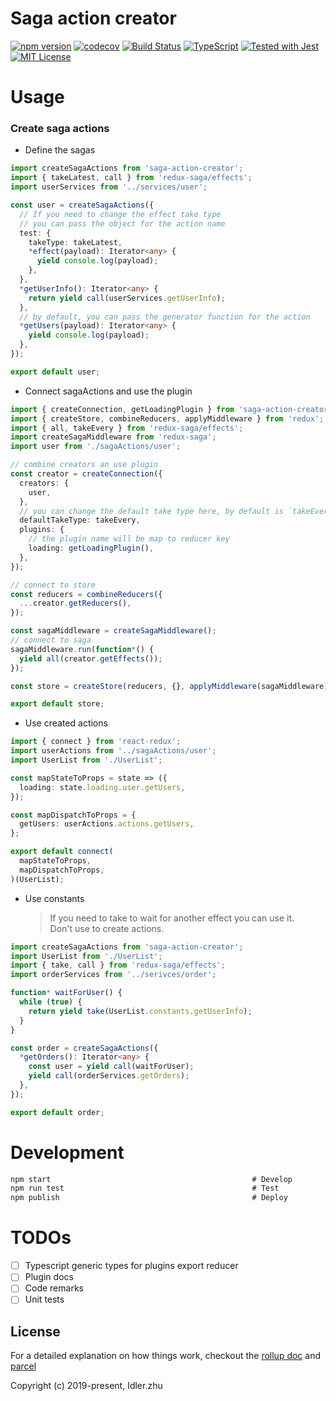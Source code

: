 # Saga action creator

[![npm version](https://badge.fury.io/js/saga-action-creator.svg)](https://badge.fury.io/js/saga-action-creator)
[![codecov](https://codecov.io/gh/Justinidlerz/saga-action-creator/branch/master/graph/badge.svg)](https://codecov.io/gh/Justinidlerz/saga-action-creator)
[![Build Status](https://travis-ci.org/codecov/example-typescript.svg?branch=master)](https://travis-ci.org/gh/Justinidlerz/saga-action-creator)
[![TypeScript](https://img.shields.io/badge/%3C/%3E-TypeScript-0072C4.svg)](https://www.typescriptlang.org/)
[![Tested with Jest](https://img.shields.io/badge/tested_with-Jest-99424f.svg)](https://github.com/facebook/jest)
[![MIT License](https://img.shields.io/npm/l/generator-bxd-oss.svg)](#License)

# Usage

### Create saga actions

- Define the sagas

```typescript
import createSagaActions from 'saga-action-creator';
import { takeLatest, call } from 'redux-saga/effects';
import userServices from '../services/user';

const user = createSagaActions({
  // If you need to change the effect take type
  // you can pass the object for the action name
  test: {
    takeType: takeLatest,
    *effect(payload): Iterator<any> {
      yield console.log(payload);
    },
  },
  *getUserInfo(): Iterator<any> {
    return yield call(userServices.getUserInfo);
  },
  // by default, you can pass the generator function for the action
  *getUsers(payload): Iterator<any> {
    yield console.log(payload);
  },
});

export default user;
```

- Connect sagaActions and use the plugin

```typescript
import { createConnection, getLoadingPlugin } from 'saga-action-creator';
import { createStore, combineReducers, applyMiddleware } from 'redux';
import { all, takeEvery } from 'redux-saga/effects';
import createSagaMiddleware from 'redux-saga';
import user from './sagaActions/user';

// combine creators an use plugin
const creator = createConnection({
  creators: {
    user,
  },
  // you can change the default take type here, by default is `takeEvery`
  defaultTakeType: takeEvery,
  plugins: {
    // the plugin name will be map to reducer key
    loading: getLoadingPlugin(),
  },
});

// connect to store
const reducers = combineReducers({
  ...creator.getReducers(),
});

const sagaMiddleware = createSagaMiddleware();
// connect to saga
sagaMiddleware.run(function*() {
  yield all(creator.getEffects());
});

const store = createStore(reducers, {}, applyMiddleware(sagaMiddleware));

export default store;
```

- Use created actions

```typescript
import { connect } from 'react-redux';
import userActions from '../sagaActions/user';
import UserList from './UserList';

const mapStateToProps = state => ({
  loading: state.loading.user.getUsers,
});

const mapDispatchToProps = {
  getUsers: userActions.actions.getUsers,
};

export default connect(
  mapStateToProps,
  mapDispatchToProps,
)(UserList);
```

- Use constants
  > If you need to take to wait for another effect you can use it.  
  > Don't use to create actions.

```typescript
import createSagaActions from 'saga-action-creator';
import UserList from './UserList';
import { take, call } from 'redux-saga/effects';
import orderServices from '../serivces/order';

function* waitForUser() {
  while (true) {
    return yield take(UserList.constants.getUserInfo);
  }
}

const order = createSagaActions({
  *getOrders(): Iterator<any> {
    const user = yield call(waitForUser);
    yield call(orderServices.getOrders);
  },
});

export default order;
```

# Development

```javascript
npm start                                             # Develop
npm run test                                          # Test
npm publish                                           # Deploy
```

# TODOs

- [ ] Typescript generic types for plugins export reducer
- [ ] Plugin docs
- [ ] Code remarks
- [ ] Unit tests

## License

For a detailed explanation on how things work,
checkout the [rollup doc](https://https://rollupjs.org/guide/en) and [parcel](https://parceljs.org/)

Copyright (c) 2019-present, Idler.zhu
